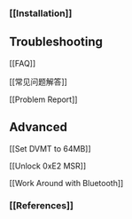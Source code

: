 ### [[Installation]]

## Troubleshooting

[[FAQ]]

[[常见问题解答]]

[[Problem Report]]

## Advanced

[[Set DVMT to 64MB]]

[[Unlock 0xE2 MSR]]

[[Work Around with Bluetooth]]

### [[References]]